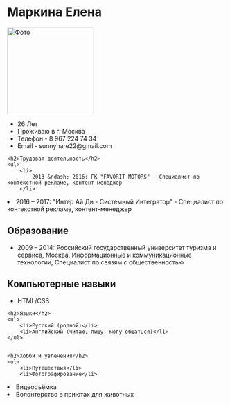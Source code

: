 <html>
<head>
</head>

<body>
	<h1>Маркина Елена</h1>
	<img src="" alt="Фото" width='200'>
	<ul>
		<li>26 Лет</li>
		<li>Проживаю в г. Москва</li>
		<li>Телефон - 8 967 224 74 34</li>
		<li>Email - sunnyhare22@gmail.com</li>
	</ul>
	
	<h2>Трудовая деятельность</h2>
	<ul>
		<li>
			2013 &ndash; 2016: ГК "FAVORIT MOTORS" - Специалист по контекстной рекламе, контент-менеджер
		</li>
<li>
			2016 &ndash; 2017: "Интер Ай Ди - Системный Интегратор" - Специалист по контекстной рекламе, контент-менеджер
		</li>
	</ul>
	<h2>Образование</h2>
	<ul>
		<li>
			2009 &ndash; 2014: Российский государственный университет туризма и сервиса, Москва, Информационные и коммуникационные технологии, Специалист по связям с общественностью
		</li>
	</ul>
	<h2>Компьютерные навыки</h2>
	<ul>
		<li>HTML/CSS</li>
	</ul>

	<h2>Языки</h2>
	<ul>
		<li>Русский (родной)</li>
		<li>Английский (читаю, пишу, могу общаться)</li>
	</ul>


	<h2>Хобби и увлечения</h2>
	<ul>
		<li>Путешествия</li>
		<li>Фотографирование</li>
<li>Видеосъёмка</li>
<li>Волонтерство в приютах для животных</li>
	</ul>
</body>
</html>

